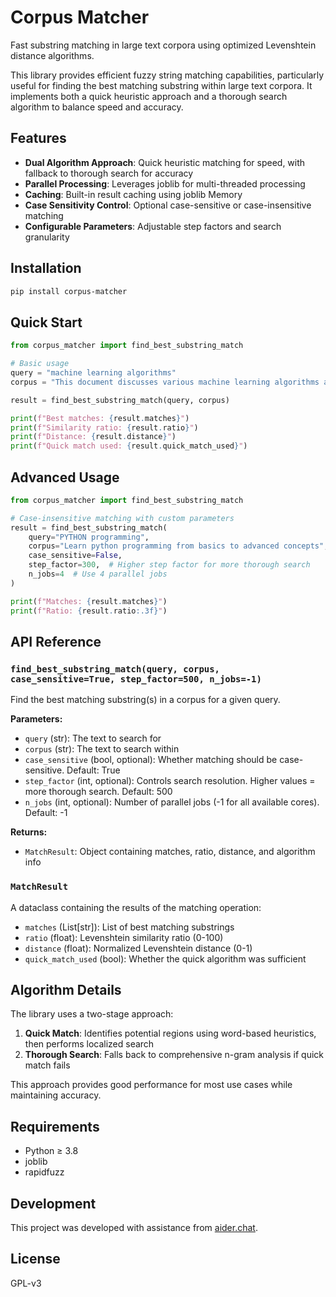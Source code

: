 # Corpus Matcher

Fast substring matching in large text corpora using optimized Levenshtein distance algorithms.

This library provides efficient fuzzy string matching capabilities, particularly useful for finding the best matching substring within large text corpora. It implements both a quick heuristic approach and a thorough search algorithm to balance speed and accuracy.

## Features

- **Dual Algorithm Approach**: Quick heuristic matching for speed, with fallback to thorough search for accuracy
- **Parallel Processing**: Leverages joblib for multi-threaded processing
- **Caching**: Built-in result caching using joblib Memory
- **Case Sensitivity Control**: Optional case-sensitive or case-insensitive matching
- **Configurable Parameters**: Adjustable step factors and search granularity

## Installation

```bash
pip install corpus-matcher
```

## Quick Start

```python
from corpus_matcher import find_best_substring_match

# Basic usage
query = "machine learning algorithms"
corpus = "This document discusses various machine learning algorithms and their applications in data science."

result = find_best_substring_match(query, corpus)

print(f"Best matches: {result.matches}")
print(f"Similarity ratio: {result.ratio}")
print(f"Distance: {result.distance}")
print(f"Quick match used: {result.quick_match_used}")
```

## Advanced Usage

```python
from corpus_matcher import find_best_substring_match

# Case-insensitive matching with custom parameters
result = find_best_substring_match(
    query="PYTHON programming",
    corpus="Learn python programming from basics to advanced concepts",
    case_sensitive=False,
    step_factor=300,  # Higher step factor for more thorough search
    n_jobs=4  # Use 4 parallel jobs
)

print(f"Matches: {result.matches}")
print(f"Ratio: {result.ratio:.3f}")
```

## API Reference

### `find_best_substring_match(query, corpus, case_sensitive=True, step_factor=500, n_jobs=-1)`

Find the best matching substring(s) in a corpus for a given query.

**Parameters:**
- `query` (str): The text to search for
- `corpus` (str): The text to search within
- `case_sensitive` (bool, optional): Whether matching should be case-sensitive. Default: True
- `step_factor` (int, optional): Controls search resolution. Higher values = more thorough search. Default: 500
- `n_jobs` (int, optional): Number of parallel jobs (-1 for all available cores). Default: -1

**Returns:**
- `MatchResult`: Object containing matches, ratio, distance, and algorithm info

### `MatchResult`

A dataclass containing the results of the matching operation:

- `matches` (List[str]): List of best matching substrings
- `ratio` (float): Levenshtein similarity ratio (0-100)
- `distance` (float): Normalized Levenshtein distance (0-1)
- `quick_match_used` (bool): Whether the quick algorithm was sufficient

## Algorithm Details

The library uses a two-stage approach:

1. **Quick Match**: Identifies potential regions using word-based heuristics, then performs localized search
2. **Thorough Search**: Falls back to comprehensive n-gram analysis if quick match fails

This approach provides good performance for most use cases while maintaining accuracy.

## Requirements

- Python ≥ 3.8
- joblib
- rapidfuzz

## Development

This project was developed with assistance from [aider.chat](https://github.com/Aider-AI/aider/).

## License

GPL-v3
